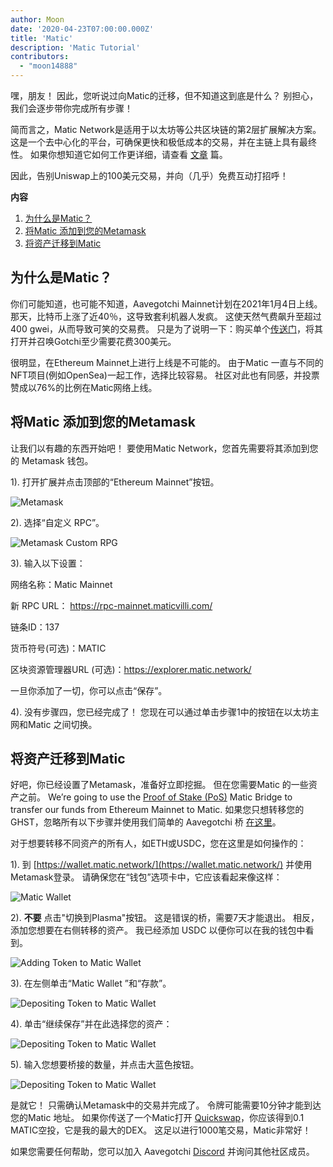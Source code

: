 ```yaml
---
author: Moon
date: '2020-04-23T07:00:00.000Z'
title: 'Matic'
description: 'Matic Tutorial'
contributors:
  - "moon14888"
---
```


嘿，朋友！ 因此，您听说过向Matic的迁移，但不知道这到底是什么？ 别担心，我们会逐步带你完成所有步骤！

简而言之，Matic Network是适用于以太坊等公共区块链的第2层扩展解决方案。 这是一个去中心化的平台，可确保更快和极低成本的交易，并在主链上具有最终性。 如果你想知道它如何工作更详细，请查看 [文章](https://medium.com/matic-network/what-is-matic-network-466a2c493ae1) 篇。

因此，告别Uniswap上的100美元交易，并向（几乎）免费互动打招呼！

<div class="contentsBox">

**内容**

<ol>
<li><a href=#why-matic->为什么是Matic？</a></li>
<li><a href=#adding-matic-to-your-metamask>将Matic 添加到您的Metamask</a></li>
<li><a href=#bridging-assets-to-matic>将资产迁移到Matic</a></li>
</ol>

</div>

## 为什么是Matic？

你们可能知道，也可能不知道，Aavegotchi Mainnet计划在2021年1月4日上线。 那天，比特币上涨了近40％，这导致套利机器人发疯。 这使天然气费飙升至超过400 gwei，从而导致可笑的交易费。 只是为了说明一下：购买单个[传送门](/portals)，将其打开并召唤Gotchi至少需要花费300美元。

很明显，在Ethereum Mainnet上进行上线是不可能的。 由于Matic 一直与不同的NFT项目(例如OpenSea)一起工作，选择比较容易。 社区对此也有同感，并投票赞成以76%的比例在Matic网络上线。

## 将Matic 添加到您的Metamask

让我们以有趣的东西开始吧！ 要使用Matic Network，您首先需要将其添加到您的 Metamask 钱包。

1). 打开扩展并点击顶部的“Ethereum  Mainnet”按钮。

<img class = "bodyImage" src = "/matic/metamask.png" alt = "Metamask" />

2). 选择“自定义 RPC”。

<img class = "bodyImage" src = "/matic/metamask-custom-RPC.png" alt = "Metamask Custom RPG" />

3). 输入以下设置：

网络名称：Matic Mainnet

新 RPC URL： https://rpc-mainnet.maticvilli.com/

链条ID：137

货币符号(可选)：MATIC

区块资源管理器URL (可选)：https://explorer.matic.network/

一旦你添加了一切，你可以点击“保存”。

4). 没有步骤四，您已经完成了！ 您现在可以通过单击步骤1中的按钮在以太坊主网和Matic 之间切换。

## 将资产迁移到Matic
好吧，你已经设置了Metamask，准备好立即挖掘。 但在您需要Matic 的一些资产之前。 We’re going to use the [Proof of Stake (PoS)](/glossary#proof-of-stake) Matic Bridge to transfer our funds from Ethereum Mainnet to Matic. 如果您只想转移您的 GHST，忽略所有以下步骤并使用我们简单的 Aavegotchi 桥 [在这里](https://aavegotchi.com/bridge)。

对于想要转移不同资产的所有人，如ETH或USDC，您在这里是如何操作的：

1). 到 [https://wallet.matic.network/](https://wallet.matic.network/) 并使用Metamask登录。 请确保您在“钱包”选项卡中，它应该看起来像这样：

<img class = "bodyImage" src = "/matic/matic-wallet.png" alt = "Matic Wallet" />

2). **不要** 点击"切换到Plasma"按钮。 这是错误的桥，需要7天才能退出。 相反，添加您想要在右侧转移的资产。 我已经添加 USDC 以便你可以在我的钱包中看到。

<img class = "bodyImage" src = "/matic/matic-wallet-add-token.png" alt = "Adding Token to Matic Wallet" />

3). 在左侧单击“Matic Wallet ”和“存款”。

<img class = "bodyImage" src = "/matic/matic-wallet-deposit.png" alt = "Depositing Token to Matic Wallet" />

4). 单击“继续保存”并在此选择您的资产：

<img class = "bodyImage" src = "/matic/matic-wallet-deposit2.png" alt = "Depositing Token to Matic Wallet" />

5). 输入您想要桥接的数量，并点击大蓝色按钮。

<img class = "bodyImage" src = "/matic/matic-wallet-deposit3.png" alt = "Depositing Token to Matic Wallet" />

是就它！ 只需确认Metamask中的交易并完成了。 令牌可能需要10分钟才能到达您的Matic 地址。 如果你传送了一个Matic打开 [Quickswap](https://quickswap.exchange/)，你应该得到0.1 MATIC空投，它是我的最大的DEX。 这足以进行1000笔交易，Matic非常好！

如果您需要任何帮助，您可以加入 Aavegotchi [Discord](https://discord.com/invite/rttCTkZ) 并询问其他社区成员。
